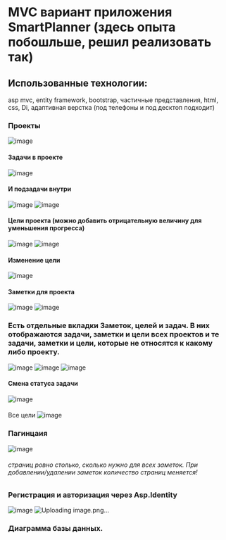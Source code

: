 # MVC вариант приложения SmartPlanner (здесь опыта побошльше, решил реализовать так)
## Использованные технологии:
asp mvc, entity framework, bootstrap, частичные представления, html, css, Di, адаптивная верстка (под телефоны и под десктоп подходит)

### Проекты
![image](https://github.com/user-attachments/assets/62dd1760-b989-4a51-aae1-d761ceca3c3d)
#### Задачи в проекте
![image](https://github.com/user-attachments/assets/e049d39c-4e24-479e-a158-e70f1a615271)
#### И подзадачи внутри
![image](https://github.com/user-attachments/assets/a0162569-3c84-42c1-8cac-fb1e4cda9e66)
![image](https://github.com/user-attachments/assets/50b3aba3-b0af-44a8-8e63-b4c81eff4e1e)

#### Цели проекта (можно добавить отрицательную величину для уменьшения прогресса)
![image](https://github.com/user-attachments/assets/5fb31817-60d6-48cd-b32b-73844d5da2a4)
![image](https://github.com/user-attachments/assets/edf0b1d8-b84b-47ad-902a-39148300fc95)
#### Изменение цели
![image](https://github.com/user-attachments/assets/50af3a80-8712-4bc0-82b9-d89dbb5c1d41)
#### Заметки для проекта
![image](https://github.com/user-attachments/assets/358105ba-85f8-4d05-823d-c31c3bf070b9)
![image](https://github.com/user-attachments/assets/27bb15b9-1651-4027-8ce5-8848c85be568)

### Есть отдельные вкладки Заметок, целей и задач. В них отображаются задачи, заметки и цели всех проектов и те задачи, заметки и цели, которые не относятся к какому либо проекту.
![image](https://github.com/user-attachments/assets/a9385f29-d02d-4e52-990c-608560405e8e)
![image](https://github.com/user-attachments/assets/180e9b98-924e-49ea-86c4-e4449b00dac4)
![image](https://github.com/user-attachments/assets/86de697a-fd20-42e9-b59c-a8fe99c174f4)
#### Смена статуса задачи 
![image](https://github.com/user-attachments/assets/9e759773-df61-45d7-aff9-5775b8f8fa44)
####
Все цели
![image](https://github.com/user-attachments/assets/fa97b2ad-4b1d-49d3-8ada-02ec1260bbb6)


### Пагинцаия
![image](https://github.com/user-attachments/assets/ad3bdafa-3555-48fa-80b3-b94a661b96dd)
###### страниц ровно столько, сколько нужно для всех заметок. При добавлении/удалении заметок количество страниц меняется!

### Регистрация и авторизация через Asp.Identity
![image](https://github.com/user-attachments/assets/f91b322d-2638-42c8-a89c-0e4a056faa8c)
![Uploading image.png…]()

### Диаграмма базы данных. 
